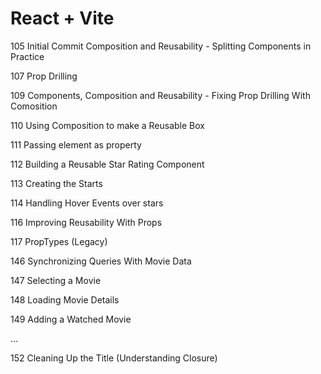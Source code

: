 # React + Vite

105 Initial Commit Composition and Reusability - Splitting Components in Practice

107 Prop Drilling

109 Components, Composition and Reusability - Fixing Prop Drilling With Comosition

110 Using Composition to make a Reusable Box

111 Passing element as property

112 Building a Reusable Star Rating Component

113 Creating the Starts

114 Handling Hover Events over stars

116 Improving Reusability With Props

117 PropTypes (Legacy)

146 Synchronizing Queries With Movie Data

147 Selecting a Movie

148 Loading Movie Details

149 Adding a Watched Movie

...

152 Cleaning Up the Title (Understanding Closure)
